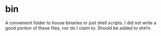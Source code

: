 # bin

A convenient folder to house binaries or just shell scripts.
I did not write a good poriton of these files, nor do I claim to.
Should be added to `$PATH`.

